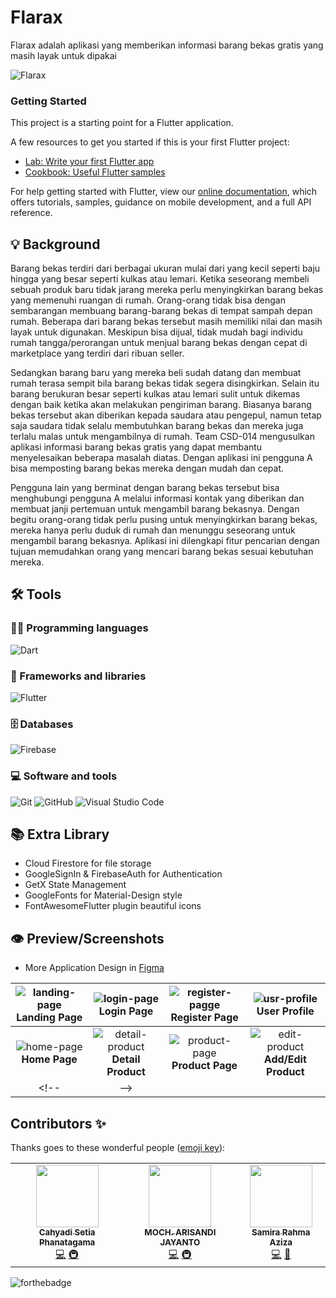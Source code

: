 # Flarax

Flarax adalah aplikasi yang memberikan informasi barang bekas gratis yang masih layak untuk dipakai

![Flarax](https://socialify.git.ci/MochArisandiJayanto/Flarax/image?description=1&descriptionEditable=%F0%9F%92%A0Made%20using%20Dart%2C%20Flutter%2C%20Firebase%20and%20GetX%F0%9F%92%A0&font=Source%20Code%20Pro&forks=1&issues=1&language=1&pattern=Brick%20Wall&pulls=1&stargazers=1&theme=Dark)

### Getting Started

This project is a starting point for a Flutter application.

A few resources to get you started if this is your first Flutter project:

- [Lab: Write your first Flutter app](https://flutter.dev/docs/get-started/codelab)
- [Cookbook: Useful Flutter samples](https://flutter.dev/docs/cookbook)

For help getting started with Flutter, view our
[online documentation](https://flutter.dev/docs), which offers tutorials,
samples, guidance on mobile development, and a full API reference.

## 💡 Background

Barang bekas terdiri dari berbagai ukuran mulai dari yang kecil seperti baju hingga yang besar seperti kulkas atau lemari. Ketika seseorang membeli sebuah produk baru tidak jarang mereka perlu menyingkirkan barang bekas yang memenuhi ruangan di rumah. Orang-orang tidak bisa dengan sembarangan membuang barang-barang bekas di tempat sampah depan rumah. Beberapa dari barang bekas tersebut masih memiliki nilai dan masih layak untuk digunakan. Meskipun bisa dijual, tidak mudah bagi individu rumah tangga/perorangan untuk menjual barang bekas dengan cepat di marketplace yang terdiri dari ribuan seller.

Sedangkan barang baru yang mereka beli sudah datang dan membuat rumah terasa sempit bila barang bekas tidak segera disingkirkan. Selain itu barang berukuran besar seperti kulkas atau lemari sulit untuk dikemas dengan baik ketika akan melakukan pengiriman barang. Biasanya barang bekas tersebut akan diberikan kepada saudara atau pengepul, namun tetap saja saudara tidak selalu membutuhkan barang bekas dan mereka juga terlalu malas untuk mengambilnya di rumah. Team CSD-014 mengusulkan aplikasi informasi barang bekas gratis yang dapat membantu menyelesaikan beberapa masalah diatas. Dengan aplikasi ini pengguna A bisa memposting barang bekas mereka dengan mudah dan cepat. 

Pengguna lain yang berminat dengan barang bekas tersebut bisa menghubungi pengguna A melalui informasi kontak yang diberikan dan membuat janji pertemuan untuk mengambil barang bekasnya. Dengan begitu orang-orang tidak perlu pusing untuk menyingkirkan barang bekas, mereka hanya perlu duduk di rumah dan menunggu seseorang untuk mengambil barang bekasnya. Aplikasi ini dilengkapi fitur pencarian dengan tujuan memudahkan orang yang mencari barang bekas sesuai kebutuhan mereka.

## 🛠️ Tools

### 👨‍💻 Programming languages

![Dart](https://img.shields.io/badge/dart-%230175C2.svg?style=for-the-badge&logo=dart&logoColor=white)

### 🧰 Frameworks and libraries

![Flutter](https://img.shields.io/badge/Flutter-%2302569B.svg?style=for-the-badge&logo=Flutter&logoColor=white)

### 🗄️ Databases

![Firebase](https://img.shields.io/badge/firebase-%23039BE5.svg?style=for-the-badge&logo=firebase)

### 💻 Software and tools

![Git](https://img.shields.io/badge/git-%23F05033.svg?style=for-the-badge&logo=git&logoColor=white)
![GitHub](https://img.shields.io/badge/github-%23121011.svg?style=for-the-badge&logo=github&logoColor=white)
![Visual Studio Code](https://img.shields.io/badge/Visual%20Studio%20Code-0078d7.svg?style=for-the-badge&logo=visual-studio-code&logoColor=white)

## 📚 Extra Library
- Cloud Firestore for file storage
- GoogleSignIn & FirebaseAuth for Authentication
- GetX State Management
- GoogleFonts for Material-Design style
- FontAwesomeFlutter plugin beautiful icons

## 👁️ Preview/Screenshots

- More Application Design in [Figma](https://www.figma.com/file/eISf5jqPckik2Js0NIm7TX/Flarax-App-Prototype?node-id=0%3A1)

| ![landing-page](https://user-images.githubusercontent.com/48324618/145372808-ae5dc7a8-f310-4643-84ed-b678a8aeeff1.jpg) **Landing Page** | ![login-page](https://user-images.githubusercontent.com/48324618/145372649-d459f07a-ba18-4cd0-aee1-fe91524abce5.jpg) **Login Page** | ![register-pagge](https://user-images.githubusercontent.com/48324618/145372937-6fddfba7-4abd-40fa-aa01-c01d349ad1d8.jpg) **Register Page** | ![usr-profile](https://user-images.githubusercontent.com/48324618/145373431-ebd4e049-9558-4fd7-8e0d-80f0b83b02e3.jpg) **User Profile** |
| :--: | :--: | :--: | :--: | 
| ![home-page](https://user-images.githubusercontent.com/48324618/145373302-0a966fd3-e787-41c7-8c18-fc1e9ed79588.jpg) **Home Page** | ![detail-product](https://user-images.githubusercontent.com/48324618/145373659-0c01acd8-f2b8-4f9f-a2b3-320117b61593.jpg) **Detail Product** | ![product-page](https://user-images.githubusercontent.com/48324618/145373555-45e28331-c41d-47f1-96a5-74cd2d6d3728.jpg) **Product Page** | ![edit-product](https://user-images.githubusercontent.com/48324618/145373915-5c340a34-9e18-44a8-b81a-cc63882a313a.jpg) **Add/Edit Product** |
<!-- |   -->

## Contributors ✨

Thanks goes to these wonderful people ([emoji key](https://allcontributors.org/docs/en/emoji-key)):

<!-- ALL-CONTRIBUTORS-LIST:START - Do not remove or modify this section -->
<!-- prettier-ignore-start -->
<!-- markdownlint-disable -->
<table>
  <tr>
    <td align="center"><a href="https://github.com/phanatagama"><img src="https://avatars.githubusercontent.com/u/48324618?s=100?v=4" width="100px;" alt=""/><br /><sub><b>Cahyadi Setia Phanatagama</b></sub></a><br /><a href="https://github.com/MochArisandiJayanto/Flarax/commits?author=phanatagama" title="Code">💻</a> <a href="#infra-phanatagama" title="Infrastructure (Databases, Build-Tools, etc)">🚇</a></td>
    <td align="center"><a href="https://github.com/MochArisandiJayanto"><img src="https://avatars.githubusercontent.com/u/30518462?v=4?s=100" width="100px;" alt=""/><br /><sub><b>MOCH. ARISANDI JAYANTO</b></sub></a><br /><a href="https://github.com/MochArisandiJayanto/Flarax/commits?author=MochArisandiJayanto" title="Code">💻</a> <a href="#infra-franszhafran" title="Infrastructure (Build-Tools, etc)">🚇</a></td>
    <td align="center"><a href="https://github.com/mrgvnn"><img src="https://avatars.githubusercontent.com/u/81848181?v=4?s=100" width="100px;" alt=""/><br /><sub><b>Samira Rahma Aziza</b></sub></a><br /><a href="https://github.com/MochArisandiJayanto/Flarax/commits?author=mrgvnn" title="Code">💻</a> <a href="#design-mrgvnn" title="Design">🎨</a></td>
  </tr>
</table>


<!-- markdownlint-restore -->
<!-- prettier-ignore-end -->

<!-- ALL-CONTRIBUTORS-LIST:END -->
![forthebadge](https://forthebadge.com/images/badges/built-with-love.svg)
